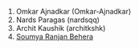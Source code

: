 1. Omkar Ajnadkar (Omkar-Ajnadkar)
2. Nards Paragas (nardsqq)
3. Archit Kaushik (architkshk)
4. [Soumya Ranjan Behera](https://github.com/Soumya44)
